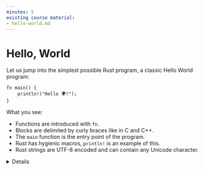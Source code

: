 ```yaml
---
minutes: 5
existing course material:
- hello-world.md
---
```


# Hello, World

Let us jump into the simplest possible Rust program, a classic Hello World
program:

```rust,editable
fn main() {
    println!("Hello 🌍!");
}
```

What you see:

* Functions are introduced with `fn`.
* Blocks are delimited by curly braces like in C and C++.
* The `main` function is the entry point of the program.
* Rust has hygienic macros, `println!` is an example of this.
* Rust strings are UTF-8 encoded and can contain any Unicode character.

<details>

This slide tries to make the students comfortable with Rust code. They will see
a ton of it over the next three days so we start small with something familiar.

Key points:

* Rust is very much like other languages in the C/C++/Java tradition. It is
  imperative and it doesn't try to reinvent things unless
  absolutely necessary.

* Rust is modern with full support for things like Unicode.

* Rust uses macros for situations where you want to have a variable number of
  arguments (no function [overloading](basic-syntax/functions-interlude.md)).

* Macros being 'hygienic' means they don't accidentally capture identifiers from
  the scope they are used in. Rust macros are actually only
  [partially hygienic](https://veykril.github.io/tlborm/decl-macros/minutiae/hygiene.html).

* Rust is multi-paradigm. For example, it has powerful [object-oriented programming features](https://doc.rust-lang.org/book/ch17-00-oop.html),
  and, while it is not a functional language, it includes a range of [functional concepts](https://doc.rust-lang.org/book/ch13-00-functional-features.html).

</details>
